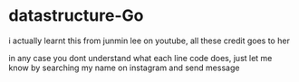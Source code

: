 # datastructure-Go
i actually learnt this from junmin lee on youtube, all these credit goes to her

in any case you dont understand what each line code does, just let me know by searching my name on instagram and send message
